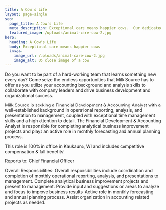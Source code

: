 ```yaml
---
title: A Cow's Life
layout: page-single
seo:
  page_title: A Cow's Life
  meta_description: Exceptional care means happier cows.  Our dedicated farm families take cow care to a higher level.
  featured_image: /uploads/animal-care-cow-2.jpg
hero:
  heading: A Cow's Life
  body: Exceptional care means happier cows
  image:
    image_url: /uploads/animal-care-cow-2.jpg
    image_alt: Up close image of a cow
---
```

Do you want to be part of a hard-working team that learns something new every day? Come seize the endless opportunities that Milk Source has to offer as you utilize your accounting background and analysis skills to collaborate with company leaders and drive business development and organizational success.

Milk Source is seeking a Financial Development & Accounting Analyst with a well-established background in operational reporting, analysis, and presentation to management, coupled with exceptional time management skills and a high attention to detail. The Financial Development & Accounting Analyst is responsible for completing analytical business improvement projects and plays an active role in monthly forecasting and annual planning process.

This role is 100% in office in Kaukauna, WI and includes competitive compensation & full benefits!

Reports to: Chief Financial Officer

Overall Responsibilities: Overall responsibilities include coordination and completion of monthly operational reporting, analysis, and presentations to management. Complete analytical business improvement projects and present to management. Provide input and suggestions on areas to analyze and focus to improve business results. Active role in monthly forecasting and annual planning process. Assist organization in accounting related projects as needed.